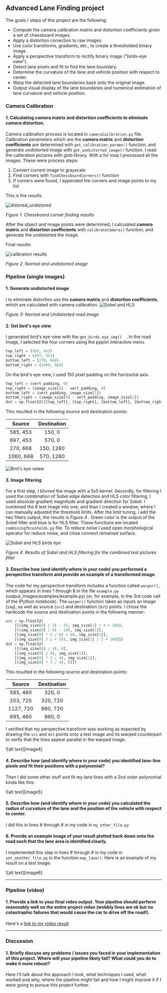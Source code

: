 ## Advanced Lane Finding project

The goals / steps of this project are the following:

* Compute the camera calibration matrix and distortion coefficients given a set of chessboard images.
* Apply a distortion correction to raw images.
* Use color transforms, gradients, etc., to create a thresholded binary image.
* Apply a perspective transform to rectify binary image ("birds-eye view").
* Detect lane pixels and fit to find the lane boundary.
* Determine the curvature of the lane and vehicle position with respect to center.
* Warp the detected lane boundaries back onto the original image.
* Output visual display of the lane boundaries and numerical estimation of lane curvature and vehicle position.

### Camera Calibration

#### 1. Calculating camera matrix and distortion coefficients to eliminate camera distortion. 

Camera calibration process is located in ```cameraCailbration.py``` file. Calibration parameters which are the **camera matrix** and **distortion coefficients** are determined with ```get_calibration_params()```  function, and generate undistorted image with ```get_undistorted_image()``` function. I read the calibration pictures with glob library. With a for loop I processed all the images. These were process steps:

1. Convert current image to grayscale
2. Find corners with ```findChessboardCorners()``` function
3. If corners were found, I appended the corners and image points to my list

This is the results.

![distored_undistored](writeup_images\distored_undistored.jpg)

*Figure 1. Chessboard corner finding results*

After the object and image points were determined, I calculated **camera matrix** and **distortion coefficients** with ```calibrateCamera()``` function, and generate the undistorted the image.

Final results:

![calibraiton results](writeup_images\calib_results.jpg)

*Figure 2. Normal and undistorted image*

### Pipeline (single images)

#### 1. Generate undistorted image

I to eliminate distortion use the  **camera matrix** and **distortion coefficients**, which are calculated with camera calibration.
![Sobel and HLS](writeup_images\distored_undistored_road.jpg)

*Figure 3: Normal and Undistorted road image*

#### 2. Get bird's eye view

I generated bird's eye view with the ``get_birds_eye_img()	``. In the road image, I selected the four corners using the pyplot interactive menu. 

```python
top_left = (585, 453)
top_right = (697, 453)
bottom_left = (270, 668)
bottom_right = (1060, 668) 
```

On the bird's eye view, I used 150 pixel padding on the horizontal axis. 

```python
top_left = (vert_padding, 0)
top_right = (image_size[0] - vert_padding, 0)
bottom_left = (vert_padding, image_size[1])
bottom_right = (image_size[0] - vert_padding, image_size[1])
dst = np.float32([[top_left], [top_right], [bottom_left], [bottom_right]])
```

This resulted in the following source and destination points:

|  Source   | Destination |
| :-------: | :---------: |
| 585, 453  |   150, 0    |
| 697, 453  |   570, 0    |
| 270, 668  |  150, 1280  |
| 1060, 668 |  570, 1280  |

![Bird's eye veiew](writeup_images\birds_eye.jpg)

#### 3. Image filtering

For a first step, I blurred the image with a 5x5 kernel. Secondly, for filtering I used the combination of Sobel edge detection and HLS color filtering. I used absolute gradient magnitude and gradient direction for Sobel. I combined the 6 test image into one, and than I created a window, where I can manually adjusted the threshold limits. After the limit tuning, I add the two filters output, the results is *Figure 4* . Green color is the output of the Sobel filter and blue is for HLS filter. These functions are located ```combiningThresholds.py``` file. To reduce noise I used open morphological operator for reduce noise, and close connect remained surface.

![Sobel and HLS birds eye](writeup_images\birds_eye_filtered.jpg)

*Figure 4. Results of Sobel and HLS filtering for the combined test pictures filter*

#### 3. Describe how (and identify where in your code) you performed a perspective transform and provide an example of a transformed image.

The code for my perspective transform includes a function called `warper()`, which appears in lines 1 through 8 in the file `example.py` (output_images/examples/example.py) (or, for example, in the 3rd code cell of the IPython notebook).  The `warper()` function takes as inputs an image (`img`), as well as source (`src`) and destination (`dst`) points.  I chose the hardcode the source and destination points in the following manner:

```python
src = np.float32(
    [[(img_size[0] / 2) - 55, img_size[1] / 2 + 100],
    [((img_size[0] / 6) - 10), img_size[1]],
    [(img_size[0] * 5 / 6) + 60, img_size[1]],
    [(img_size[0] / 2 + 55), img_size[1] / 2 + 100]])
dst = np.float32(
    [[(img_size[0] / 4), 0],
    [(img_size[0] / 4), img_size[1]],
    [(img_size[0] * 3 / 4), img_size[1]],
    [(img_size[0] * 3 / 4), 0]])
```

This resulted in the following source and destination points:

| Source        | Destination   |
|:-------------:|:-------------:|
| 585, 460      | 320, 0        |
| 203, 720      | 320, 720      |
| 1127, 720     | 960, 720      |
| 695, 460      | 960, 0        |

I verified that my perspective transform was working as expected by drawing the `src` and `dst` points onto a test image and its warped counterpart to verify that the lines appear parallel in the warped image.

![alt text][image4]



#### 4. Describe how (and identify where in your code) you identified lane-line pixels and fit their positions with a polynomial?

Then I did some other stuff and fit my lane lines with a 2nd order polynomial kinda like this:

![alt text][image5]

#### 5. Describe how (and identify where in your code) you calculated the radius of curvature of the lane and the position of the vehicle with respect to center.

I did this in lines # through # in my code in `my_other_file.py`

#### 6. Provide an example image of your result plotted back down onto the road such that the lane area is identified clearly.

I implemented this step in lines # through # in my code in `yet_another_file.py` in the function `map_lane()`.  Here is an example of my result on a test image:

![alt text][image6]

---

### Pipeline (video)

#### 1. Provide a link to your final video output.  Your pipeline should perform reasonably well on the entire project video (wobbly lines are ok but no catastrophic failures that would cause the car to drive off the road!).

Here's a [link to my video result](./project_video.mp4)

---

### Discussion

#### 1. Briefly discuss any problems / issues you faced in your implementation of this project.  Where will your pipeline likely fail?  What could you do to make it more robust?

Here I'll talk about the approach I took, what techniques I used, what worked and why, where the pipeline might fail and how I might improve it if I were going to pursue this project further.  
